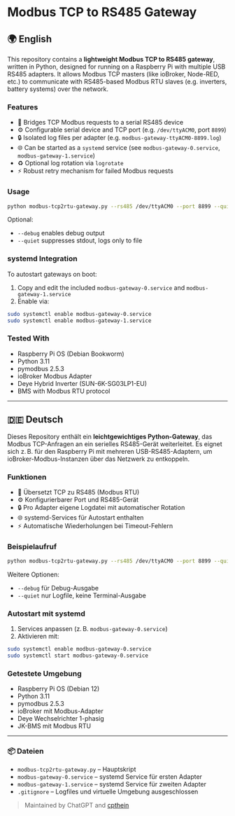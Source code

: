 # Modbus TCP to RS485 Gateway

## 🌍 English

This repository contains a **lightweight Modbus TCP to RS485 gateway**, written in Python, designed for running on a Raspberry Pi with multiple USB RS485 adapters. It allows Modbus TCP masters (like ioBroker, Node-RED, etc.) to communicate with RS485-based Modbus RTU slaves (e.g. inverters, battery systems) over the network.

### Features

* 🔌 Bridges TCP Modbus requests to a serial RS485 device
* ⚙️ Configurable serial device and TCP port (e.g. `/dev/ttyACM0`, port `8899`)
* 🔒 Isolated log files per adapter (e.g. `modbus-gateway-ttyACM0-8899.log`)
* 🌐 Can be started as a `systemd` service (see `modbus-gateway-0.service`, `modbus-gateway-1.service`)
* ♻️ Optional log rotation via `logrotate`
* ⚡ Robust retry mechanism for failed Modbus requests

### Usage

```bash
python modbus-tcp2rtu-gateway.py --rs485 /dev/ttyACM0 --port 8899 --quiet
```

Optional:

* `--debug` enables debug output
* `--quiet` suppresses stdout, logs only to file

### systemd Integration

To autostart gateways on boot:

1. Copy and edit the included `modbus-gateway-0.service` and `modbus-gateway-1.service`
2. Enable via:

```bash
sudo systemctl enable modbus-gateway-0.service
sudo systemctl enable modbus-gateway-1.service
```

### Tested With

* Raspberry Pi OS (Debian Bookworm)
* Python 3.11
* pymodbus 2.5.3
* ioBroker Modbus Adapter
* Deye Hybrid Inverter (SUN-6K-SG03LP1-EU)
* BMS with Modbus RTU protocol

---

## 🇩🇪 Deutsch

Dieses Repository enthält ein **leichtgewichtiges Python-Gateway**, das Modbus TCP-Anfragen an ein serielles RS485-Gerät weiterleitet. Es eignet sich z. B. für den Raspberry Pi mit mehreren USB-RS485-Adaptern, um ioBroker-Modbus-Instanzen über das Netzwerk zu entkoppeln.

### Funktionen

* 🔌 Übersetzt TCP zu RS485 (Modbus RTU)
* ⚙️ Konfigurierbarer Port und RS485-Gerät
* 🔒 Pro Adapter eigene Logdatei mit automatischer Rotation
* 🌐 systemd-Services für Autostart enthalten
* ⚡ Automatische Wiederholungen bei Timeout-Fehlern

### Beispielaufruf

```bash
python modbus-tcp2rtu-gateway.py --rs485 /dev/ttyACM0 --port 8899 --quiet
```

Weitere Optionen:

* `--debug` für Debug-Ausgabe
* `--quiet` nur Logfile, keine Terminal-Ausgabe

### Autostart mit systemd

1. Services anpassen (z. B. `modbus-gateway-0.service`)
2. Aktivieren mit:

```bash
sudo systemctl enable modbus-gateway-0.service
sudo systemctl start modbus-gateway-0.service
```

### Getestete Umgebung

* Raspberry Pi OS (Debian 12)
* Python 3.11
* pymodbus 2.5.3
* ioBroker mit Modbus-Adapter
* Deye Wechselrichter 1-phasig
* JK-BMS mit Modbus RTU

---

### 📦 Dateien

* `modbus-tcp2rtu-gateway.py` – Hauptskript
* `modbus-gateway-0.service` – systemd Service für ersten Adapter
* `modbus-gateway-1.service` – systemd Service für zweiten Adapter
* `.gitignore` – Logfiles und virtuelle Umgebung ausgeschlossen

> Maintained by ChatGPT and [cpthein](https://github.com/cpthein)

